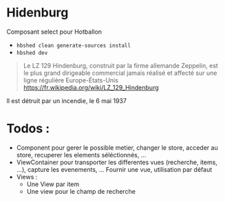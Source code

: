 # Hidenburg

Composant select pour Hotballon

- `hbshed clean generate-sources install`
- `hbshed dev`

> Le LZ 129 Hindenburg, construit par la firme allemande Zeppelin,
 est le plus grand dirigeable commercial jamais réalisé
  et affecté sur une ligne régulière Europe-États-Unis
 https://fr.wikipedia.org/wiki/LZ_129_Hindenburg
 
  
Il est détruit par un incendie, le 6 mai 1937


# Todos :

- Component pour gerer le possible metier, changer le store, acceder au store, recuperer les elements séléctionnés, ...
- ViewContainer pour  transporter les differentes vues (recherche, items, ...), capture les evenements, ...
Fournir une vue, utilisation par défaut
- Views :
    - Une View par item 
    - Une view pour le champ de recherche
